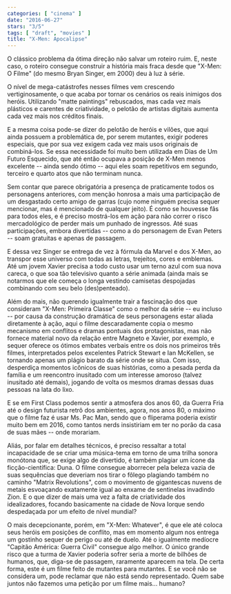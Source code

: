 ```yaml
---
categories: [ "cinema" ]
date: "2016-06-27"
stars: "3/5"
tags: [ "draft", "movies" ]
title: "X-Men: Apocalipse"
---
```

O clássico problema da ótima direção não salvar um roteiro ruim. E,
neste caso, o roteiro consegue construir a história mais fraca desde que
"X-Men: O Filme" (do mesmo Bryan Singer, em 2000) deu à luz à série.

O nível de mega-catástrofes nesses filmes vem crescendo
vertiginosamente, o que acaba por tornar os cenários os reais inimigos
dos heróis. Utilizando "matte paintings" rebuscados, mas cada vez mais
plásticos e carentes de criatividade, o pelotão de artistas digitais
aumenta cada vez mais nos créditos finais.

E a mesma coisa pode-se dizer do pelotão de heróis e vilões, que
aqui ainda possuem a problemática de, por serem mutantes, exigir
poderes especiais, que por sua vez exigem cada vez mais usos originais
de combiná-los. Se essa necessidade foi muito bem utilizada em Dias de
Um Futuro Esquecido, que até então ocupava a posição de X-Men menos
excelente -- ainda sendo ótimo -- aqui eles soam repetitivos em segundo,
terceiro e quarto atos que não terminam nunca.

Sem contar que parece obrigatória a presença de praticamente todos os
personagens anteriores, com menção honrosa a mais uma participação
de um desgastado certo amigo de garras (cujo nome ninguém precisa sequer
mencionar, mas é mencionado de qualquer jeito). É como se houvesse fãs
para todos eles, e é preciso mostrá-los em ação para não correr o
risco mercadológico de perder mais um punhado de ingressos. Até suas
participações, embora divertidas -- como a do personagem de Evan Peters
-- soam gratuitas e apenas de passagem.

E dessa vez Singer se entrega de vez à fórmula da Marvel e dos X-Men,
ao transpor esse universo com todas as letras, trejeitos, cores e
emblemas. Até um jovem Xavier precisa a todo custo usar um terno azul
com sua nova careca, o que soa tão televisivo quanto a série animada
(ainda mais se notarmos que ele começa o longa vestindo camisetas
despojadas combinando com seu belo (des)penteado).

Além do mais, não querendo igualmente trair a fascinação dos
que consideram "X-Men: Primeira Classe" como o melhor da série --
eu incluso -- por causa da construção dramática de seus personagens
estar aliada diretamente à ação, aqui o filme descaradamente copia
o mesmo mecanismo em conflitos e dramas pontuais dos protagonistas,
mas não fornece material novo da relação entre Magneto e Xavier, por
exemplo, e sequer oferece os ótimos embates verbais entre os dois nos
primeiros três filmes, interpretados pelos excelentes Patrick Stewart
e Ian McKellen, se tornando apenas um plágio barato da série onde se
situa. Com isso, desperdiça momentos icônicos de suas histórias, como
a pesada perda da família e um reencontro inusitado com um interesse
amoroso (talvez inusitado até demais), jogando de volta os mesmos dramas
dessas duas pessoas na lata do lixo.

E se em First Class podemos sentir a atmosfera dos anos 60, da Guerra
Fria até o design futurista retrô dos ambientes, agora, nos anos 80,
o máximo que o filme faz é usar Ms. Pac Man, sendo que o fliperama
poderia existir muito bem em 2016, como tantos nerds insistiriam em ter
no porão da casa de suas mães -- onde morariam.

Aliás, por falar em detalhes técnicos, é preciso ressaltar a total
incapacidade de se criar uma música-tema em torno de uma trilha sonora
monótona que, se exige algo de divertido, é também plagiar um ícone
da ficção-científica: Duna. O filme consegue aborrecer pela beleza
vazia de suas sequências que deveriam nos tirar o fôlego plagiando
também no caminho "Matrix Revolutions", com o movimento de gigantescas
nuvens de metais esvoaçando exatamente igual ao enxame de sentinelas
invadindo Zion. E o que dizer de mais uma vez a falta de criatividade
dos idealizadores, focando basicamente na cidade de Nova Iorque sendo
despedaçada por um efeito de nível mundial?

O mais decepcionante, porém, em "X-Men: Whatever", é que ele até coloca
seus heróis em posições de conflito, mas em momento algum nos entrega
um gostinho sequer de perigo ou até de duelo. Até o igualmente medíocre
"Capitão América: Guerra Civil" consegue algo melhor. O único grande
risco que a turma de Xavier poderia sofrer seria a morte de bilhões de
humanos, que, diga-se de passagem, raramente aparecem na tela. De certa
forma, este é um filme feito de mutantes para mutantes. E se você não
se considera um, pode reclamar que não está sendo representado. Quem
sabe juntos não fazemos uma petição por um filme mais... humano?
